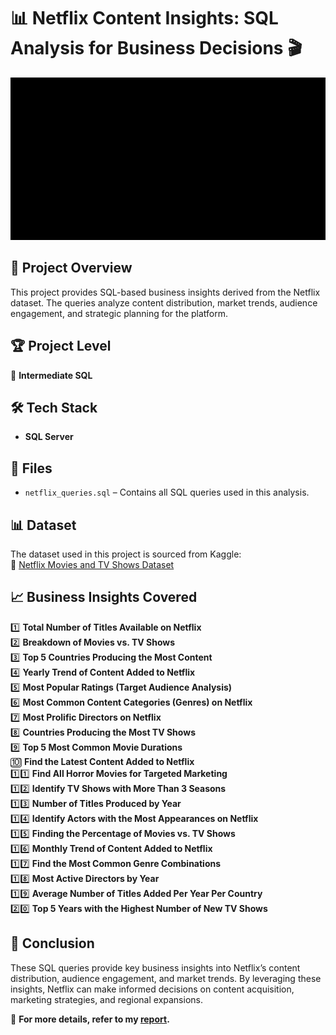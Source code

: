 # 📊 Netflix Content Insights: SQL Analysis for Business Decisions 🎬  

<p align="center">
  <img src="img/netflix-intro.gif" width="550" height="260" alt="Netflix Intro GIF">
</p> 

## 📌 Project Overview  
This project provides SQL-based business insights derived from the Netflix dataset. The queries analyze content distribution, market trends, audience engagement, and strategic planning for the platform.  

## 🏆 Project Level  
🔹 **Intermediate SQL**  

## 🛠️ Tech Stack  
- **SQL Server**  

## 📂 Files  
- `netflix_queries.sql` – Contains all SQL queries used in this analysis.  

## 📊 Dataset  
The dataset used in this project is sourced from Kaggle:  
🔗 [Netflix Movies and TV Shows Dataset](https://www.kaggle.com/datasets/shivamb/netflix-shows)

## 📈 Business Insights Covered  
1️⃣ **Total Number of Titles Available on Netflix**  
2️⃣ **Breakdown of Movies vs. TV Shows**  
3️⃣ **Top 5 Countries Producing the Most Content**  
4️⃣ **Yearly Trend of Content Added to Netflix**  
5️⃣ **Most Popular Ratings (Target Audience Analysis)**  
6️⃣ **Most Common Content Categories (Genres) on Netflix**  
7️⃣ **Most Prolific Directors on Netflix**  
8️⃣ **Countries Producing the Most TV Shows**  
9️⃣ **Top 5 Most Common Movie Durations**  
🔟 **Find the Latest Content Added to Netflix**  
1️⃣1️⃣ **Find All Horror Movies for Targeted Marketing**  
1️⃣2️⃣ **Identify TV Shows with More Than 3 Seasons**  
1️⃣3️⃣ **Number of Titles Produced by Year**  
1️⃣4️⃣ **Identify Actors with the Most Appearances on Netflix**  
1️⃣5️⃣ **Finding the Percentage of Movies vs. TV Shows**  
1️⃣6️⃣ **Monthly Trend of Content Added to Netflix**  
1️⃣7️⃣ **Find the Most Common Genre Combinations**  
1️⃣8️⃣ **Most Active Directors by Year**  
1️⃣9️⃣ **Average Number of Titles Added Per Year Per Country**  
2️⃣0️⃣ **Top 5 Years with the Highest Number of New TV Shows**  

## 📜 Conclusion  
These SQL queries provide key business insights into Netflix’s content distribution, audience engagement, and market trends. By leveraging these insights, Netflix can make informed decisions on content acquisition, marketing strategies, and regional expansions.  

📑 **For more details, refer to my [report](your_report_filename.pdf).**  

